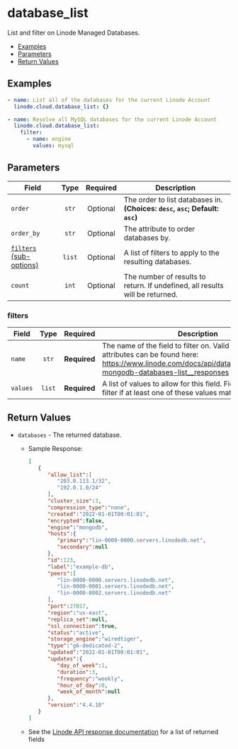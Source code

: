 # database_list

List and filter on Linode Managed Databases.

- [Examples](#examples)
- [Parameters](#parameters)
- [Return Values](#return-values)

## Examples

```yaml
- name: List all of the databases for the current Linode Account
  linode.cloud.database_list: {}
```

```yaml
- name: Resolve all MySQL databases for the current Linode Account
  linode.cloud.database_list:
    filter:
      - name: engine
        values: mysql
```


## Parameters

| Field     | Type | Required | Description                                                                  |
|-----------|------|----------|------------------------------------------------------------------------------|
| `order` | <center>`str`</center> | <center>Optional</center> | The order to list databases in.  **(Choices: `desc`, `asc`; Default: `asc`)** |
| `order_by` | <center>`str`</center> | <center>Optional</center> | The attribute to order databases by.   |
| [`filters` (sub-options)](#filters) | <center>`list`</center> | <center>Optional</center> | A list of filters to apply to the resulting databases.   |
| `count` | <center>`int`</center> | <center>Optional</center> | The number of results to return. If undefined, all results will be returned.   |

### filters

| Field     | Type | Required | Description                                                                  |
|-----------|------|----------|------------------------------------------------------------------------------|
| `name` | <center>`str`</center> | <center>**Required**</center> | The name of the field to filter on. Valid filterable attributes can be found here: https://www.linode.com/docs/api/databases/#managed-mongodb-databases-list__responses   |
| `values` | <center>`list`</center> | <center>**Required**</center> | A list of values to allow for this field. Fields will pass this filter if at least one of these values matches.   |

## Return Values

- `databases` - The returned database.

    - Sample Response:
        ```json
        [
           {
              "allow_list":[
                 "203.0.113.1/32",
                 "192.0.1.0/24"
              ],
              "cluster_size":3,
              "compression_type":"none",
              "created":"2022-01-01T00:01:01",
              "encrypted":false,
              "engine":"mongodb",
              "hosts":{
                 "primary":"lin-0000-0000.servers.linodedb.net",
                 "secondary":null
              },
              "id":123,
              "label":"example-db",
              "peers":[
                 "lin-0000-0000.servers.linodedb.net",
                 "lin-0000-0001.servers.linodedb.net",
                 "lin-0000-0002.servers.linodedb.net"
              ],
              "port":27017,
              "region":"us-east",
              "replica_set":null,
              "ssl_connection":true,
              "status":"active",
              "storage_engine":"wiredtiger",
              "type":"g6-dedicated-2",
              "updated":"2022-01-01T00:01:01",
              "updates":{
                 "day_of_week":1,
                 "duration":3,
                 "frequency":"weekly",
                 "hour_of_day":0,
                 "week_of_month":null
              },
              "version":"4.4.10"
           }
        ]
        ```
    - See the [Linode API response documentation](https://www.linode.com/docs/api/databases/#managed-databases-list-all__response-samples) for a list of returned fields


